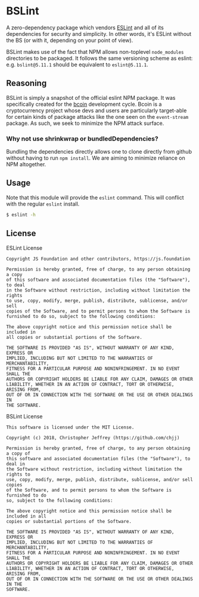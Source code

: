 # BSLint

A zero-dependency package which vendors [ESLint][eslint] and all of its
dependencies for security and simplicity. In other words, it's ESLint without
the BS (or with it, depending on your point of view).

BSLint makes use of the fact that NPM allows non-toplevel `node_modules`
directories to be packaged. It follows the same versioning scheme as eslint:
e.g. `bslint@5.11.1` should be equivalent to `eslint@5.11.1`.

## Reasoning

BSLint is simply a snapshot of the official eslint NPM package. It was
specifically created for the [bcoin] development cycle. Bcoin is a
cryptocurrency project whose devs and users are particularly target-able for
certain kinds of package attacks like the one seen on the `event-stream`
package. As such, we seek to minimize the NPM attack surface.

### Why not use shrinkwrap or bundledDependencies?

Bundling the dependencies directly allows one to clone directly from github
without having to run `npm install`. We are aiming to minimize reliance on NPM
altogether.

## Usage

Note that this module will provide the `eslint` command. This will conflict
with the regular `eslint` install.

``` bash
$ eslint -h
```

## License

ESLint License

```
Copyright JS Foundation and other contributors, https://js.foundation

Permission is hereby granted, free of charge, to any person obtaining a copy
of this software and associated documentation files (the "Software"), to deal
in the Software without restriction, including without limitation the rights
to use, copy, modify, merge, publish, distribute, sublicense, and/or sell
copies of the Software, and to permit persons to whom the Software is
furnished to do so, subject to the following conditions:

The above copyright notice and this permission notice shall be included in
all copies or substantial portions of the Software.

THE SOFTWARE IS PROVIDED "AS IS", WITHOUT WARRANTY OF ANY KIND, EXPRESS OR
IMPLIED, INCLUDING BUT NOT LIMITED TO THE WARRANTIES OF MERCHANTABILITY,
FITNESS FOR A PARTICULAR PURPOSE AND NONINFRINGEMENT. IN NO EVENT SHALL THE
AUTHORS OR COPYRIGHT HOLDERS BE LIABLE FOR ANY CLAIM, DAMAGES OR OTHER
LIABILITY, WHETHER IN AN ACTION OF CONTRACT, TORT OR OTHERWISE, ARISING FROM,
OUT OF OR IN CONNECTION WITH THE SOFTWARE OR THE USE OR OTHER DEALINGS IN
THE SOFTWARE.
```

BSLint License

```
This software is licensed under the MIT License.

Copyright (c) 2018, Christopher Jeffrey (https://github.com/chjj)

Permission is hereby granted, free of charge, to any person obtaining a copy of
this software and associated documentation files (the "Software"), to deal in
the Software without restriction, including without limitation the rights to
use, copy, modify, merge, publish, distribute, sublicense, and/or sell copies
of the Software, and to permit persons to whom the Software is furnished to do
so, subject to the following conditions:

The above copyright notice and this permission notice shall be included in all
copies or substantial portions of the Software.

THE SOFTWARE IS PROVIDED "AS IS", WITHOUT WARRANTY OF ANY KIND, EXPRESS OR
IMPLIED, INCLUDING BUT NOT LIMITED TO THE WARRANTIES OF MERCHANTABILITY,
FITNESS FOR A PARTICULAR PURPOSE AND NONINFRINGEMENT. IN NO EVENT SHALL THE
AUTHORS OR COPYRIGHT HOLDERS BE LIABLE FOR ANY CLAIM, DAMAGES OR OTHER
LIABILITY, WHETHER IN AN ACTION OF CONTRACT, TORT OR OTHERWISE, ARISING FROM,
OUT OF OR IN CONNECTION WITH THE SOFTWARE OR THE USE OR OTHER DEALINGS IN THE
SOFTWARE.
```

[eslint]: https://eslint.org/
[bcoin]: https://github.com/bcoin-org
